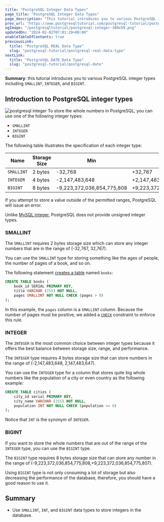 ```yaml
---
title: "PostgreSQL Integer Data Types"
page_title: "PostgreSQL Integer Data Types"
page_description: "This tutorial introduces you to various PostgreSQL integer data types including SMALLINT, INTEGER, and BIGINT for designing tables."
prev_url: "https://www.postgresqltutorial.com/postgresql-tutorial/postgresql-integer/"
ogImage: "/postgresqltutorial/postgresql-integer-300x59.png"
updatedOn: "2024-02-02T07:01:29+00:00"
enableTableOfContents: true
previousLink: 
  title: "PostgreSQL REAL Data Type"
  slug: "postgresql-tutorial/postgresql-real-data-type"
nextLink: 
  title: "PostgreSQL DATE Data Type"
  slug: "postgresql-tutorial/postgresql-date"
---
```





**Summary**: this tutorial introduces you to various PostgreSQL integer types including `SMALLINT`, `INTEGER`, and `BIGINT`.


## Introduction to PostgreSQL integer types


![postgresql integer](/postgresqltutorial/postgresql-integer-300x59.png?alignright)
To store the whole numbers in PostgreSQL, you can use one of the following integer types:

* `SMALLINT`
* `INTEGER`
* `BIGINT`

The following table illustrates the specification of each integer type:



| Name | Storage Size | Min | Max |
| --- | --- | --- | --- |
| `SMALLINT` | 2 bytes | \-32,768 | \+32,767 |
| `INTEGER` | 4 bytes | \-2,147,483,648 | \+2,147,483,647 |
| `BIGINT` | 8 bytes | \-9,223,372,036,854,775,808 | \+9,223,372,036,854,775,807 |

If you attempt to store a value outside of the permitted ranges, PostgreSQL will issue an error.

Unlike [MySQL integer](https://www.mysqltutorial.org/mysql-basics/mysql-int/), PostgreSQL does not provide unsigned integer types.


### SMALLINT

The `SMALLINT` requires 2 bytes storage size which can store any integer numbers that are in the range of (\-32,767, 32,767\).

You can use the `SMALLINT` type for storing something like the ages of people, the number of pages of a book, and so on.

The following statement [creates a table](postgresql-create-table) named `books`:


```sql
CREATE TABLE books (
    book_id SERIAL PRIMARY KEY,
    title VARCHAR (255) NOT NULL,
    pages SMALLINT NOT NULL CHECK (pages > 0)
);
```
In this example, the `pages` column is a `SMALLINT` column. Because the number of pages must be positive, we added a [`CHECK`](postgresql-check-constraint) constraint to enforce this rule.


### INTEGER

The `INTEGER` is the most common choice between integer types because it offers the best balance between storage size, range, and performance.

The `INTEGER` type requires 4 bytes storage size that can store numbers in the range of (\-2,147,483,648, 2,147,483,647\).

You can use the `INTEGER` type for a column that stores quite big whole numbers like the population of a city or even country as the following example:


```sql
CREATE TABLE cities (
    city_id serial PRIMARY KEY,
    city_name VARCHAR (255) NOT NULL,
    population INT NOT NULL CHECK (population >= 0)
);
```
Notice that `INT` is the synonym of `INTEGER`.


### BIGINT

If you want to store the whole numbers that are out of the range of the `INTEGER` type, you can use the `BIGINT` type.

The `BIGINT` type requires 8 bytes storage size that can store any number in the range of (\-9,223,372,036,854,775,808,\+9,223,372,036,854,775,807\).

Using `BIGINT` type is not only consuming a lot of storage but also decreasing the performance of the database, therefore, you should have a good reason to use it.


## Summary

* Use `SMALLINT`, `INT`, and `BIGINT` data types to store integers in the database.

